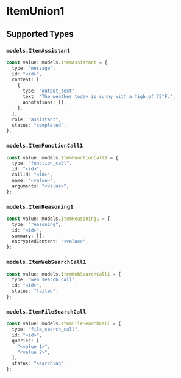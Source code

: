 # ItemUnion1


## Supported Types

### `models.ItemAssistant`

```typescript
const value: models.ItemAssistant = {
  type: "message",
  id: "<id>",
  content: [
    {
      type: "output_text",
      text: "The weather today is sunny with a high of 75°F.",
      annotations: [],
    },
  ],
  role: "assistant",
  status: "completed",
};
```

### `models.ItemFunctionCall1`

```typescript
const value: models.ItemFunctionCall1 = {
  type: "function_call",
  id: "<id>",
  callId: "<id>",
  name: "<value>",
  arguments: "<value>",
};
```

### `models.ItemReasoning1`

```typescript
const value: models.ItemReasoning1 = {
  type: "reasoning",
  id: "<id>",
  summary: [],
  encryptedContent: "<value>",
};
```

### `models.ItemWebSearchCall1`

```typescript
const value: models.ItemWebSearchCall1 = {
  type: "web_search_call",
  id: "<id>",
  status: "failed",
};
```

### `models.ItemFileSearchCall`

```typescript
const value: models.ItemFileSearchCall = {
  type: "file_search_call",
  id: "<id>",
  queries: [
    "<value 1>",
    "<value 2>",
  ],
  status: "searching",
};
```

